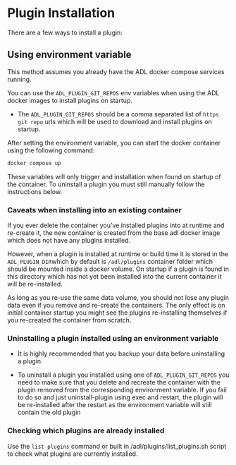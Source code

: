 # Plugin Installation

There are a few ways to install a plugin:

## Using environment variable

This method assumes you already have the ADL docker compose services running.

You can use the `ADL_PLUGIN_GIT_REPOS` env variables when using the ADL docker images to install
plugins on startup.

- The `ADL_PLUGIN_GIT_REPOS` should be a comma separated list of `https git repo` urls which will be used to
  download and install plugins on startup.

After setting the environment variable, you can start the docker container using the following command:

```sh
docker compose up 
```

These variables will only trigger and installation when found on startup of the container. To uninstall a plugin you
must still manually follow the instructions below.

### Caveats when installing into an existing container

If you ever delete the container you’ve installed plugins into at runtime and re-create it, the new container is created
from the base adl docker image which does not have any plugins installed.

However, when a plugin is installed at runtime or build time it is stored in the `ADL_PLUGIN_DIR`which by default is
`/adl/plugins` container folder which should be mounted inside a docker volume. On startup if a plugin is found in
this directory which has not yet been installed into the current container it will be re-installed.

As long as you re-use the same data volume, you should not lose any plugin data even if you remove and re-create the
containers. The only effect is on initial container startup you might see the plugins re-installing themselves if you
re-created the container from scratch.

### Uninstalling a plugin installed using an environment variable

- It is highly recommended that you backup your data before uninstalling a plugin.

- To uninstall a plugin you installed using one of `ADL_PLUGIN_GIT_REPOS`  you need to make sure
  that you delete and recreate the container with the plugin removed from the corresponding environment variable. If you
  fail to do so and just uninstall-plugin using exec and restart, the plugin will be re-installed after the restart as
  the environment variable will still contain the old plugin

### Checking which plugins are already installed

Use the `list-plugins` command or built in /adl/plugins/list_plugins.sh script to check what plugins are currently
installed.
